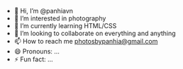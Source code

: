 - 👋 Hi, I’m @panhiavn
- 👀 I’m interested in photography
- 🌱 I’m currently learning HTML/CSS
- 💞️ I’m looking to collaborate on everything and anything
- 📫 How to reach me photosbypanhia@gmail.com
- 😄 Pronouns: ...
- ⚡ Fun fact: ...

<!---
panhiavn/panhiavn is a ✨ special ✨ repository because its `README.md` (this file) appears on your GitHub profile.
You can click the Preview link to take a look at your changes.
--->
